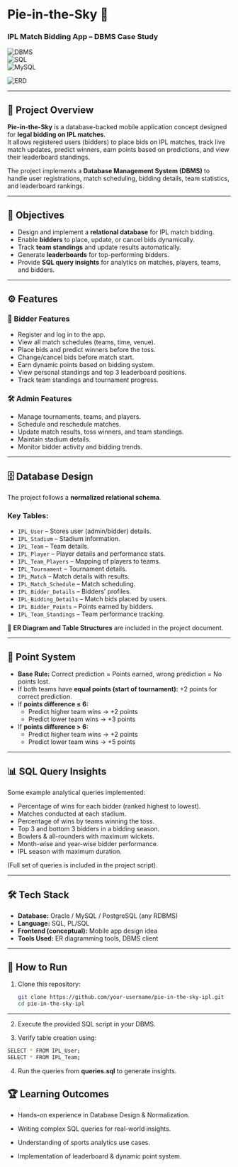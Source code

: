 # Pie-in-the-Sky 🏏  
### IPL Match Bidding App – DBMS Case Study  

![DBMS](https://img.shields.io/badge/Database-DBMS-blue)  
![SQL](https://img.shields.io/badge/Language-SQL-green)  
![MySQL](https://img.shields.io/badge/Database-MySQL-orange)  
<!-- ![PostgreSQL](https://img.shields.io/badge/Database-PostgreSQL-blueviolet)   -->
![ERD](https://img.shields.io/badge/Model-ER_Diagram-red)  

---

## 📌 Project Overview  

**Pie-in-the-Sky** is a database-backed mobile application concept designed for **legal bidding on IPL matches**.  
It allows registered users (bidders) to place bids on IPL matches, track live match updates, predict winners, earn points based on predictions, and view their leaderboard standings.  

The project implements a **Database Management System (DBMS)** to handle user registrations, match scheduling, bidding details, team statistics, and leaderboard rankings.  

---

## 🎯 Objectives  

- Design and implement a **relational database** for IPL match bidding.  
- Enable **bidders** to place, update, or cancel bids dynamically.  
- Track **team standings** and update results automatically.  
- Generate **leaderboards** for top-performing bidders.  
- Provide **SQL query insights** for analytics on matches, players, teams, and bidders.  

---

## ⚙️ Features  

### 👤 Bidder Features  
- Register and log in to the app.  
- View all match schedules (teams, time, venue).  
- Place bids and predict winners before the toss.  
- Change/cancel bids before match start.  
- Earn dynamic points based on bidding system.  
- View personal standings and top 3 leaderboard positions.  
- Track team standings and tournament progress.  

### 🛠️ Admin Features  
- Manage tournaments, teams, and players.  
- Schedule and reschedule matches.  
- Update match results, toss winners, and team standings.  
- Maintain stadium details.  
- Monitor bidder activity and bidding trends.  

---

## 🗄️ Database Design  

The project follows a **normalized relational schema**.  

### Key Tables:  
- `IPL_User` – Stores user (admin/bidder) details.  
- `IPL_Stadium` – Stadium information.  
- `IPL_Team` – Team details.  
- `IPL_Player` – Player details and performance stats.  
- `IPL_Team_Players` – Mapping of players to teams.  
- `IPL_Tournament` – Tournament details.  
- `IPL_Match` – Match details with results.  
- `IPL_Match_Schedule` – Match scheduling.  
- `IPL_Bidder_Details` – Bidders’ profiles.  
- `IPL_Bidding_Details` – Match bids placed by users.  
- `IPL_Bidder_Points` – Points earned by bidders.  
- `IPL_Team_Standings` – Team performance tracking.  

📌 **ER Diagram and Table Structures** are included in the project document.  

---

## 🧮 Point System  

- **Base Rule:** Correct prediction = Points earned, wrong prediction = No points lost.  
- If both teams have **equal points (start of tournament):** +2 points for correct prediction.  
- If **points difference ≤ 6:**  
  - Predict higher team wins → +2 points  
  - Predict lower team wins → +3 points  
- If **points difference > 6:**  
  - Predict higher team wins → +2 points  
  - Predict lower team wins → +5 points  

---

## 📊 SQL Query Insights  

Some example analytical queries implemented:  
- Percentage of wins for each bidder (ranked highest to lowest).  
- Matches conducted at each stadium.  
- Percentage of wins by teams winning the toss.  
- Top 3 and bottom 3 bidders in a bidding season.  
- Bowlers & all-rounders with maximum wickets.  
- Month-wise and year-wise bidder performance.  
- IPL season with maximum duration.  

(Full set of queries is included in the project script).  

---

## 🛠️ Tech Stack  

- **Database:** Oracle / MySQL / PostgreSQL (any RDBMS)  
- **Language:** SQL, PL/SQL  
- **Frontend (conceptual):** Mobile app design idea  
- **Tools Used:** ER diagramming tools, DBMS client  

---

## 🚀 How to Run  

1. Clone this repository:  
   ```bash
   git clone https://github.com/your-username/pie-in-the-sky-ipl.git
   cd pie-in-the-sky-ipl
   ```
---

2. Execute the provided SQL script in your DBMS.

3. Verify table creation using:
 ```bash
SELECT * FROM IPL_User;
SELECT * FROM IPL_Team;
```

4. Run the queries from **queries.sql** to generate insights.

## 🏆 Learning Outcomes

- Hands-on experience in Database Design & Normalization.

- Writing complex SQL queries for real-world insights.

- Understanding of sports analytics use cases.

- Implementation of leaderboard & dynamic point system.